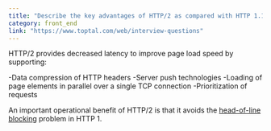 ```yaml
---
title: "Describe the key advantages of HTTP/2 as compared with HTTP 1.1."
category: front_end
link: "https://www.toptal.com/web/interview-questions"
---
```

HTTP/2 provides decreased latency to improve page load speed by supporting:

-Data compression of HTTP headers
-Server push technologies
-Loading of page elements in parallel over a single TCP connection
-Prioritization of requests

An important operational benefit of HTTP/2 is that it avoids the [head-of-line blocking](https://en.wikipedia.org/wiki/Head-of-line_blocking) problem in HTTP 1.
